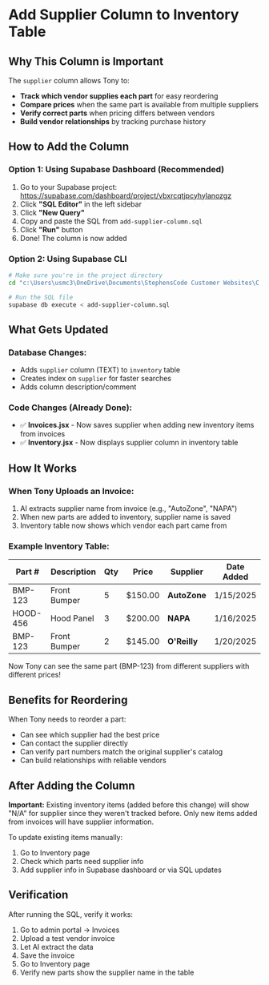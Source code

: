 # Add Supplier Column to Inventory Table

## Why This Column is Important

The `supplier` column allows Tony to:
- **Track which vendor supplies each part** for easy reordering
- **Compare prices** when the same part is available from multiple suppliers
- **Verify correct parts** when pricing differs between vendors
- **Build vendor relationships** by tracking purchase history

## How to Add the Column

### Option 1: Using Supabase Dashboard (Recommended)

1. Go to your Supabase project: https://supabase.com/dashboard/project/vbxrcqtjpcyhylanozgz
2. Click **"SQL Editor"** in the left sidebar
3. Click **"New Query"**
4. Copy and paste the SQL from `add-supplier-column.sql`
5. Click **"Run"** button
6. Done! The column is now added

### Option 2: Using Supabase CLI

```bash
# Make sure you're in the project directory
cd "c:\Users\usmc3\OneDrive\Documents\StephensCode Customer Websites\C.A.R.S\collision-shop"

# Run the SQL file
supabase db execute < add-supplier-column.sql
```

## What Gets Updated

### Database Changes:
- Adds `supplier` column (TEXT) to `inventory` table
- Creates index on `supplier` for faster searches
- Adds column description/comment

### Code Changes (Already Done):
- ✅ **Invoices.jsx** - Now saves supplier when adding new inventory items from invoices
- ✅ **Inventory.jsx** - Now displays supplier column in inventory table

## How It Works

### When Tony Uploads an Invoice:
1. AI extracts supplier name from invoice (e.g., "AutoZone", "NAPA")
2. When new parts are added to inventory, supplier name is saved
3. Inventory table now shows which vendor each part came from

### Example Inventory Table:

| Part # | Description | Qty | Price | **Supplier** | Date Added |
|--------|-------------|-----|-------|--------------|------------|
| BMP-123 | Front Bumper | 5 | $150.00 | **AutoZone** | 1/15/2025 |
| HOOD-456 | Hood Panel | 3 | $200.00 | **NAPA** | 1/16/2025 |
| BMP-123 | Front Bumper | 2 | $145.00 | **O'Reilly** | 1/20/2025 |

Now Tony can see the same part (BMP-123) from different suppliers with different prices!

## Benefits for Reordering

When Tony needs to reorder a part:
- Can see which supplier had the best price
- Can contact the supplier directly
- Can verify part numbers match the original supplier's catalog
- Can build relationships with reliable vendors

## After Adding the Column

**Important:** Existing inventory items (added before this change) will show "N/A" for supplier since they weren't tracked before. Only new items added from invoices will have supplier information.

To update existing items manually:
1. Go to Inventory page
2. Check which parts need supplier info
3. Add supplier info in Supabase dashboard or via SQL updates

## Verification

After running the SQL, verify it works:
1. Go to admin portal → Invoices
2. Upload a test vendor invoice
3. Let AI extract the data
4. Save the invoice
5. Go to Inventory page
6. Verify new parts show the supplier name in the table
